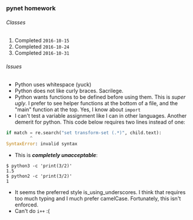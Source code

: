 ### pynet homework

###### Classes
1. Completed `2016-10-15`
2. Completed `2016-10-24`
3. Completed `2016-10-31`

###### Issues 
- Python uses whitespace (yuck)
- Python does not like curly braces. Sacrilege.
- Python wants functions to be defined before using them. This is _super ugly_. I prefer to see helper functions at the bottom of a file, and the "main" function at the top. Yes, I know about `import`
- I can't test a variable assignment like I can in other languages. Another demerit for python. This code below requires two lines instead of one:
```Python
if match = re.search("set transform-set (.*)", child.text):
         ^
SyntaxError: invalid syntax
```
- This is ***completely unacceptable***:
```
$ python3 -c 'print(3/2)'
1.5
$ python2 -c 'print(3/2)'
1
```
- It seems the preferred style is_using_underscores. I think that requires too much typing and I much prefer camelCase. Fortunately, this isn't enforced.
- Can't do `i++` :(

